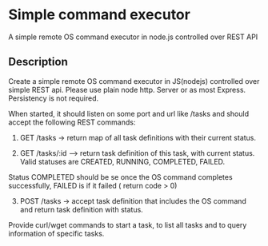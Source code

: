 # Simple command executor
A simple remote OS command executor in node.js controlled over REST API
## Description
Create a simple remote OS command executor in JS(nodejs) controlled over simple REST api. Please use plain node http. Server or as most Express. Persistency is not required.

When started, it should listen on some port and url like /tasks and should accept the following REST commands:

1. GET /tasks -> return map of all task definitions  with their current status.

2. GET /tasks/:id –> return task definition of this task, with current status. Valid statuses are CREATED, RUNNING, COMPLETED, FAILED.

Status COMPLETED should be se once the OS command completes successfully, FAILED is if it failed ( return code > 0)

3. POST /tasks -> accept task definition that includes the OS command and return task definition with status.

Provide curl/wget commands to start a task, to list all tasks and to query information of specific tasks.
